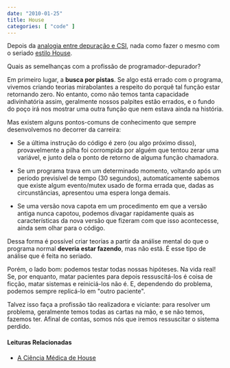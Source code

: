 ```yaml
---
date: "2010-01-25"
title: House
categories: [ "code" ]
---
```

Depois da [analogia entre depuração e CSI](http://www.caloni.com.br/csi-crashed-server-investigation), nada como fazer o mesmo com o seriado [estilo House](http://pt.wikipedia.org/wiki/House,_M.D.).

Quais as semelhanças com a profissão de programador-depurador?

Em primeiro lugar, a **busca por pistas**. Se algo está errado com o programa, vivemos criando teorias mirabolantes a respeito do porquê tal função estar retornando zero. No entanto, como não temos tanta capacidade adivinhatória assim, geralmente nossos palpites estão errados, e o fundo do poço irá nos mostrar uma outra função que nem estava ainda na história.

Mas existem alguns pontos-comuns de conhecimento que sempre desenvolvemos no decorrer da carreira:

	
  * Se a última instrução do código é zero (ou algo próximo disso), provavelmente a pilha foi corrompida por alguém que tentou zerar uma variável, e junto dela o ponto de retorno de alguma função chamadora.

	
  * Se um programa trava em um determinado momento, voltando após um período previsível de tempo (30 segundos), automaticamente sabemos que existe algum evento/mutex usado de forma errada que, dadas as circunstâncias, apresentou uma espera longa demais.

	
  * Se uma versão nova capota em um procedimento em que a versão antiga nunca capotou, podemos divagar rapidamente quais as características da nova versão que fizeram com que isso acontecesse, ainda sem olhar para o código.

Dessa forma é possível criar teorias a partir da análise mental do que o programa normal **deveria estar fazendo**, mas não está. É esse tipo de análise que é feita no seriado.

Porém, o lado bom: podemos testar todas nossas hipóteses. Na vida real! Se, por enquanto, matar pacientes para depois ressuscitá-los é coisa de ficção, matar sistemas e reiniciá-los não é. E, dependendo do problema, podemos sempre replicá-lo em "outro paciente".

Talvez isso faça a profissão tão realizadora e viciante: para resolver um problema, geralmente temos todas as cartas na mão, e se não temos, fazemos ter. Afinal de contas, somos nós que iremos ressuscitar o sistema perdido.

#### Leituras Relacionadas

	
  * [A Ciência Médica de House ](http://compare.buscape.com.br/categoria?id=3482&lkout=1&kw=ciencia+media+house&site_origem=1293522)

